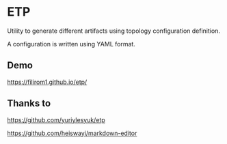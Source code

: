 # ETP

Utility to generate different artifacts using topology configuration definition.

A configuration is written using YAML format.

## Demo

https://filirom1.github.io/etp/

## Thanks to

https://github.com/yuriylesyuk/etp

https://github.com/heiswayi/markdown-editor

